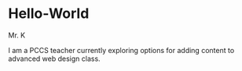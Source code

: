 # Hello-World

Mr. K

I am a PCCS teacher currently exploring options for adding content to advanced web design class.

